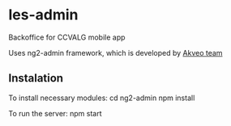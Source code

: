 # les-admin
Backoffice for CCVALG mobile app

Uses ng2-admin framework, which is developed by [Akveo team](https://akveo.github.io/ng2-admin/) 

## Instalation

To install necessary modules:
cd ng2-admin
npm install

To run the server:
npm start


